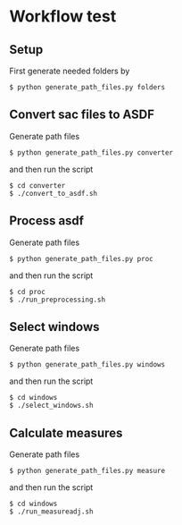 # Workflow test

## Setup

First generate needed folders by

	$ python generate_path_files.py folders


## Convert sac files to ASDF

Generate path files

	$ python generate_path_files.py converter


and then run the script

	$ cd converter
	$ ./convert_to_asdf.sh

## Process asdf

Generate path files

	$ python generate_path_files.py proc


and then run the script

	$ cd proc
	$ ./run_preprocessing.sh


## Select windows


Generate path files

	$ python generate_path_files.py windows

and then run the script

	$ cd windows
	$ ./select_windows.sh


## Calculate measures


Generate path files

	$ python generate_path_files.py measure

and then run the script

	$ cd windows
	$ ./run_measureadj.sh

